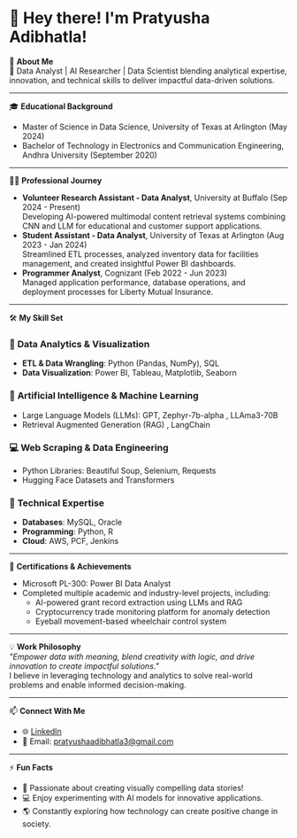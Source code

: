 # 👋 Hey there! I'm Pratyusha Adibhatla!

🚀 **About Me**  
🌟 Data Analyst | AI Researcher | Data Scientist blending analytical expertise, innovation, and technical skills to deliver impactful data-driven solutions.

---

🎓 **Educational Background**  
- Master of Science in Data Science, University of Texas at Arlington (May 2024)  
- Bachelor of Technology in Electronics and Communication Engineering, Andhra University (September 2020)

---

👨‍💻 **Professional Journey**  
- **Volunteer Research Assistant - Data Analyst**, University at Buffalo (Sep 2024 - Present)  
  Developing AI-powered multimodal content retrieval systems combining CNN and LLM for educational and customer support applications.  
- **Student Assistant - Data Analyst**, University of Texas at Arlington (Aug 2023 - Jan 2024)  
  Streamlined ETL processes, analyzed inventory data for facilities management, and created insightful Power BI dashboards.  
- **Programmer Analyst**, Cognizant (Feb 2022 - Jun 2023)  
  Managed application performance, database operations, and deployment processes for Liberty Mutual Insurance.  

---

🛠️ **My Skill Set**  
### 💼 **Data Analytics & Visualization**
- **ETL & Data Wrangling**: Python (Pandas, NumPy), SQL  
- **Data Visualization**: Power BI, Tableau, Matplotlib, Seaborn  

### 🧠 **Artificial Intelligence & Machine Learning**
- Large Language Models (LLMs): GPT, Zephyr-7b-alpha , LLAma3-70B 
- Retrieval Augmented Generation (RAG)  , LangChain

### 💻 **Web Scraping & Data Engineering**
- Python Libraries: Beautiful Soup, Selenium, Requests  
- Hugging Face Datasets and Transformers  

### 🔧 **Technical Expertise**
- **Databases**: MySQL, Oracle  
- **Programming**: Python, R  
- **Cloud**: AWS, PCF, Jenkins  

---

🎯 **Certifications & Achievements**  
- Microsoft PL-300: Power BI Data Analyst  
- Completed multiple academic and industry-level projects, including:  
  - AI-powered grant record extraction using LLMs and RAG  
  - Cryptocurrency trade monitoring platform for anomaly detection  
  - Eyeball movement-based wheelchair control system  

---

💡 **Work Philosophy**  
*"Empower data with meaning, blend creativity with logic, and drive innovation to create impactful solutions."*  
I believe in leveraging technology and analytics to solve real-world problems and enable informed decision-making.

---

📫 **Connect With Me**  
- 🌐 [LinkedIn](https://www.linkedin.com/in/pratyusha-adibhatla/)   
- 📧 Email: pratyushaadibhatla3@gmail.com  

---

⚡ **Fun Facts**  
- 🎨 Passionate about creating visually compelling data stories!  
- 💻 Enjoy experimenting with AI models for innovative applications.  
- 🌎 Constantly exploring how technology can create positive change in society.  

